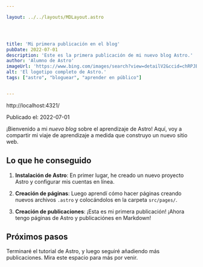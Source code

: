 ```yaml
---

layout: ../../layouts/MDLayout.astro




title: 'Mi primera publicación en el blog'
pubDate: 2022-07-01
description: 'Este es la primera publicación de mi nuevo blog Astro.'
author: 'Alumno de Astro'
imageUrl: 'https://www.bing.com/images/search?view=detailV2&ccid=chRPJBsz&id=E670433AFC6ED353411884B860B27B5FE4F690A3&thid=OIP.chRPJBszkdcT5lQQq8bjGgHaEU&mediaurl=https%3a%2f%2fyourpagetoday.com%2fwp-content%2fuploads%2f2016%2f03%2fDollarphotoclub_96280754-blog.jpg&cdnurl=https%3a%2f%2fth.bing.com%2fth%2fid%2fR.72144f241b3391d713e65410abc6e31a%3frik%3do5D25F97smC4hA%26pid%3dImgRaw%26r%3d0&exph=700&expw=1200&q=blogs&simid=607996726755988815&FORM=IRPRST&ck=D69C40D0C3A7D4F4B8DCCBD03E530C47&selectedIndex=1&itb=0'
alt: 'El logotipo completo de Astro.'
tags: ["astro", "bloguear", "aprender en público"]


---
```


http://localhost:4321/

Publicado el: 2022-07-01

¡Bienvenido a mi _nuevo blog_ sobre el aprendizaje de Astro! Aquí, voy a compartir mi viaje de aprendizaje a medida que construyo un nuevo sitio web.

## Lo que he conseguido

1. **Instalación de Astro**: En primer lugar, he creado un nuevo proyecto Astro y configurar mis cuentas en línea.

2. **Creación de páginas**: Luego aprendí cómo hacer páginas creando nuevos archivos `.astro` y colocándolos en la carpeta `src/pages/`.

3. **Creación de publicaciones**: ¡Esta es mi primera publicación! ¡Ahora tengo páginas de Astro y publicaciónes en Markdown!

## Próximos pasos

Terminaré el tutorial de Astro, y luego seguiré añadiendo más publicaciones. Mira este espacio para más por venir.